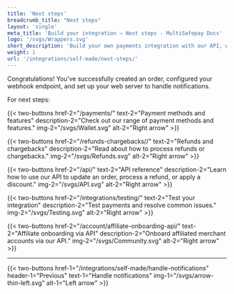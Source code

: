 ```yaml
---
title: 'Next steps'
breadcrumb_title: "Next steps"
layout: 'single'
meta_title: 'Build your integration – Next steps - MultiSafepay Docs'
logo: '/svgs/Wrappers.svg'
short_description: 'Build your own payments integration with our API, wrappers, or SDKs.'
weight: 1
url: '/integrations/self-made/next-steps/'
---
```


Congratulations! You've successfully created an order, configured your webhook endpoint, and set up your web server to handle notifications. 

For next steps:

{{< two-buttons href-2="/payments/" text-2="Payment methods and features" description-2="Check out our range of payment methods and features." img-2="/svgs/Wallet.svg" alt-2="Right arrow" >}}

{{< two-buttons href-2="/refunds-chargebacks//" text-2="Refunds and chargebacks" description-2="Read about how to process refunds or chargebacks." img-2="/svgs/Refunds.svg" alt-2="Right arrow" >}}

{{< two-buttons href-2="/api/" text-2="API reference" description-2="Learn how to use our API to update an order, process a refund, or apply a discount." img-2="/svgs/API.svg" alt-2="Right arrow" >}}

{{< two-buttons href-2="/integrations/testing/" text-2="Test your integration" description-2="Test payments and resolve common issues." img-2="/svgs/Testing.svg" alt-2="Right arrow" >}}

{{< two-buttons href-2="/account/affiliate-onboarding-api/" text-2="Affiliate onboarding via API" description-2="Onboard affiliated merchant accounts via our API." img-2="/svgs/Community.svg" alt-2="Right arrow" >}}

---

{{< two-buttons
href-1="/integrations/self-made/handle-notifications" header-1="Previous" text-1="Handle notifications" img-1="/svgs/arrow-thin-left.svg" alt-1="Left arrow" >}}